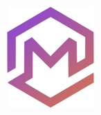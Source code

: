 <p align="center">
  <a href="https://macedon.ga">
    <img src="https://raw.githubusercontent.com/macedonga/macedonga/master/pfp.svg" width="200px">
  </a>
</p>
